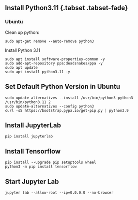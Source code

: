 ## Install Python3.11  {.tabset .tabset-fade}

### Ubuntu

Clean up python:
```
sudo apt-get remove --auto-remove python3
```
Install Python 3.11
```
sudo apt install software-properties-common -y
sudo add-apt-repository ppa:deadsnakes/ppa -y
sudo apt update
sudo apt install python3.11 -y
```

## Set Default Python Version in Ubuntu
```
sudo update-alternatives --install /usr/bin/python3 python3 /usr/bin/python3.11 2
sudo update-alternatives --config python3
curl -sS https://bootstrap.pypa.io/get-pip.py | python3.9
```



## Install JupyterLab
```
pip install jupyterlab
```

## Install Tensorflow
```
pip install --upgrade pip setuptools wheel
python3 -m pip install tensorflow
```


## Start Jupyter Lab
```
jupyter lab --allow-root --ip=0.0.0.0 --no-browser
```
